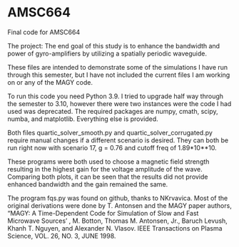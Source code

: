 # AMSC664
Final code for AMSC664

The project: The end goal of this study is to enhance the bandwidth and power of gyro-amplifiers by utilizing a spatially periodic waveguide.   

These files are intended to demonstrate some of the simulations I have run through this semester, but I have not included the current files I am working on or any of the MAGY code.  

To run this code you need Python 3.9.  I tried to upgrade half way through the semester to 3.10, however there were two instances were the code I had used was deprecated.  The required packages are numpy, cmath, scipy, numba, and matplotlib.  Everything else is provided.

Both files quartic_solver_smooth.py and quartic_solver_corrugated.py require manual changes if a different scenario is desired. They can both be run right now with scenario 17, g = 0.76 and cutoff freq of 1.89*10**10.

These programs were both used to choose a magnetic field strength resulting in the highest gain for the voltage amplitude of the wave. Comparing both plots, it can be seen that the results did not provide enhanced bandwidth and the gain remained the same.

The program fqs.py was found on github, thanks to NKrvavica.  Most of the original derivations were done by T. Antonsen and the MAGY paper authors, “MAGY: A Time-Dependent Code for Simulation of Slow and Fast Microwave Sources’ , M. Botton, Thomas M. Antonsen, Jr., Baruch Levush, Khanh T. Nguyen, and Alexander N. Vlasov. IEEE Transactions on Plasma Science, VOL. 26, NO. 3, JUNE 1998.

